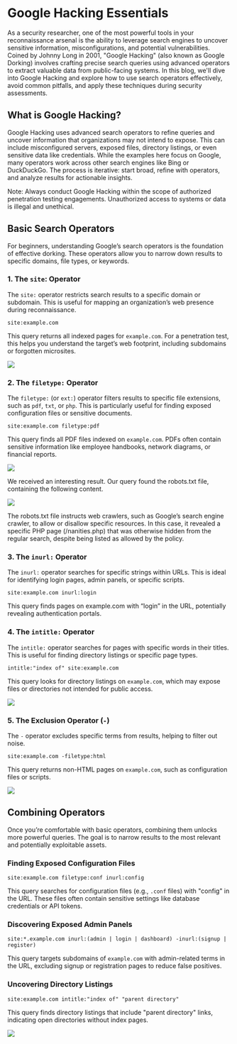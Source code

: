 # Google Hacking Essentials

As a security researcher, one of the most powerful tools in your reconnaissance arsenal is the ability to leverage search engines to uncover sensitive information, misconfigurations, and potential vulnerabilities. Coined by Johnny Long in 2001, "Google Hacking" (also known as Google Dorking) involves crafting precise search queries using advanced operators to extract valuable data from public-facing systems. In this blog, we'll dive into Google Hacking and explore how to use search operators effectively, avoid common pitfalls, and apply these techniques during security assessments.

## What is Google Hacking?

Google Hacking uses advanced search operators to refine queries and uncover information that organizations may not intend to expose. This can include misconfigured servers, exposed files, directory listings, or even sensitive data like credentials. While the examples here focus on Google, many operators work across other search engines like Bing or DuckDuckGo. The process is iterative: start broad, refine with operators, and analyze results for actionable insights.

Note: Always conduct Google Hacking within the scope of authorized penetration testing engagements. Unauthorized access to systems or data is illegal and unethical.

## Basic Search Operators

For beginners, understanding Google’s search operators is the foundation of effective dorking. These operators allow you to narrow down results to specific domains, file types, or keywords.

### 1. The `site`: Operator

The `site:` operator restricts search results to a specific domain or subdomain. This is useful for mapping an organization’s web presence during reconnaissance.

```
site:example.com
```

This query returns all indexed pages for `example.com`. For a penetration test, this helps you understand the target’s web footprint, including subdomains or forgotten microsites.

![](assets/images/1.png)

### 2. The `filetype:` Operator

The `filetype:` (or `ext:`) operator filters results to specific file extensions, such as `pdf`, `txt`, or `php`. This is particularly useful for finding exposed configuration files or sensitive documents.

```
site:example.com filetype:pdf
```

This query finds all PDF files indexed on `example.com`. PDFs often contain sensitive information like employee handbooks, network diagrams, or financial reports.

![](assets/images/2.png)

We received an interesting result. Our query found the robots.txt file, containing the following content.

![](assets/images/3.png)

The robots.txt file instructs web crawlers, such as Google’s search engine crawler, to allow or disallow specific resources. In this case, it revealed a specific PHP page (/nanities.php) that was otherwise hidden from the regular search, despite being listed as allowed by the policy.

### 3. The `inurl:` Operator

The `inurl:` operator searches for specific strings within URLs. This is ideal for identifying login pages, admin panels, or specific scripts.

```
site:example.com inurl:login
```

This query finds pages on example.com with “login” in the URL, potentially revealing authentication portals.

### 4. The `intitle:` Operator

The `intitle:` operator searches for pages with specific words in their titles. This is useful for finding directory listings or specific page types.

```
intitle:"index of" site:example.com
```

This query looks for directory listings on `example.com`, which may expose files or directories not intended for public access.

![](assets/images/5.png)

### 5. The Exclusion Operator (`-`)

The `-` operator excludes specific terms from results, helping to filter out noise.

```
site:example.com -filetype:html
```

This query returns non-HTML pages on `example.com`, such as configuration files or scripts.

![](assets/images/4.png)

## Combining Operators

Once you’re comfortable with basic operators, combining them unlocks more powerful queries. The goal is to narrow results to the most relevant and potentially exploitable assets.

### Finding Exposed Configuration Files

```
site:example.com filetype:conf inurl:config
```

This query searches for configuration files (e.g., `.conf` files) with "config" in the URL. These files often contain sensitive settings like database credentials or API tokens.

### Discovering Exposed Admin Panels

```
site:*.example.com inurl:(admin | login | dashboard) -inurl:(signup | register)
```

This query targets subdomains of `example.com` with admin-related terms in the URL, excluding signup or registration pages to reduce false positives.

### Uncovering Directory Listings

```
site:example.com intitle:"index of" "parent directory"
```

This query finds directory listings that include "parent directory" links, indicating open directories without index pages.

![](assets/images/6.png)


